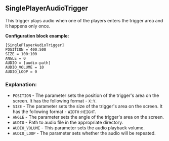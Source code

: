  ## SinglePlayerAudioTrigger

 This trigger plays audio when one of the players enters the trigger area and it happens only once.

 **Configuration block example:**

    [SinglePlayerAudioTrigger]
    POSITION = 400:500
    SIZE = 100:100
    ANGLE = 0
    AUDIO = [audio-path]
    AUDIO_VOLUME = 10
    AUDIO_LOOP = 0

 ### Explanation:

 * `POSITION` - The parameter sets the position of the trigger's area on the screen. It has the following format - `X:Y`.
 * `SIZE` - The parameter sets the size of the trigger's area on the screen. It has the following format - `WIDTH:HEIGHT`.
 * `ANGLE` - The parameter sets the angle of the trigger's area on the screen.
 * `AUDIO` - Path to audio file in the appropriate directory.
 * `AUDIO_VOLUME` - This parameter sets the audio playback volume.
 * `AUDIO_LOOP` - The parameter sets whether the audio will be repeated.